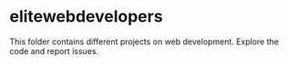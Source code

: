 # elitewebdevelopers
This folder contains different projects on web development. Explore the code and report issues.
